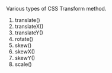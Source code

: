 Various types of CSS Transform method.
  1. translate()
  2. translateX()
  3. translateY()
  4. rotate()
  5. skew()
  6. skewX()
  7. skewY()
  8. scale()
  
